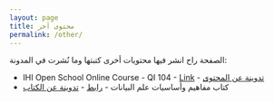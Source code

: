 ```yaml
---
layout: page
title: محتوى آخر
permalink: /other/
---
```


الصفحة راح انشر فيها محتويات أخرى كتبتها وما نُشرت في المدونة:
- IHI Open School Online Course - QI 104 - [Link](https://alioh.github.io/IHI-QI104) - [تدوينة عن المحتوى](https://alioh.github.io/QI104/)
- كتاب مفاهيم وأساسيات علم البيانات - [رابط](https://alioh.github.io/ds-100-ar/) - [تدوينة عن الكتاب](https://alioh.github.io/ds100ar/)